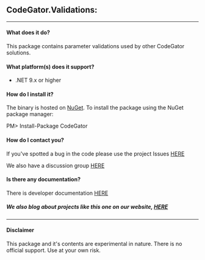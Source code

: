 ## CodeGator.Validations: 
---

#### What does it do?
This package contains parameter validations used by other CodeGator solutions.

#### What platform(s) does it support?
* .NET 9.x or higher

#### How do I install it?
The binary is hosted on [NuGet](https://www.nuget.org/packages/Codegator.Validations/). To install the package using the NuGet package manager:

PM> Install-Package CodeGator

#### How do I contact you?
If you've spotted a bug in the code please use the project Issues [HERE](https://github.com/CodeGator/CodeGator.Validations/issues)

We also have a discussion group [HERE](https://github.com/CodeGator/CodeGator.Validations/discussions)

#### Is there any documentation?
There is developer documentation [HERE](https://codegator.github.io/CodeGator.Validations/)

##### We also blog about projects like this one on our website, [HERE](http://www.codegator.com)
---
#### Disclaimer
This package and it's contents are experimental in nature. There is no official support. Use at your own risk.